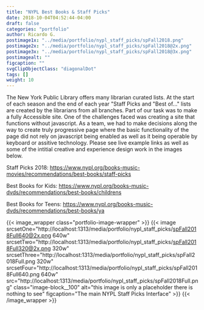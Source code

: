```yaml
---
title: "NYPL Best Books & Staff Picks"
date: 2018-10-04T04:52:44-04:00
draft: false
categories: "portfolio"
author: Ricardo G.
postimage1x: "../media/portfolio/nypl_staff_picks/spFall2018.png"
postimage2x: "../media/portfolio/nypl_staff_picks/spFall2018@2x.png"
postimage3x: "../media/portfolio/nypl_staff_picks/spFall2018@3x.png"
postimagealt: ""
figcaption: ""
svgClipObjectClass: "diagonalDot"
tags: []
weight: 10
---
```

The New York Public Library offers many librarian curated lists. At the start of each season and the end of each year &quot;Staff Picks and &quot;Best of...&quot; lists are created by the librarians from all branches. Part of our task was to make a fully Accessible site. One of the challenges faced was creating a site that functions without javascript. As a team, we had to make decisions along the way to create truly progressive page where the basic functionality of the page did not rely on javascript being enabled as well as it being operable by keyboard or assitive technology. Please see live example links as well as some of the intitial creative and experience design work in the images below.</p>
<p>Staff Picks 2018: <a href="https://www.nypl.org/books-music-movies/recommendations/best-books/staff-picks" target="_blank">https://www.nypl.org/books-music-movies/recommendations/best-books/staff-picks</a></p>
<p>Best Books for Kids: <a href="https://www.nypl.org/books-music-dvds/recommendations/best-books/childrens" target="_blank">https://www.nypl.org/books-music-dvds/recommendations/best-books/childrens</a></p>
<p>Best Books for Teens: <a href="https://www.nypl.org/books-music-dvds/recommendations/best-books/ya" target="_blank">https://www.nypl.org/books-music-dvds/recommendations/best-books/ya</a></p>

{{< image_wrapper class="portfolio-image-wrapper" >}}
    {{< image srcsetOne="http://localhost:1313/media/portfolio/nypl_staff_picks/spFall2018Full640@2x.png 640w" srcsetTwo="http://localhost:1313/media/portfolio/nypl_staff_picks/spFall2018Full320@2x.png 320w" srcsetThree="http://localhost:1313/media/portfolio/nypl_staff_picks/spFall2018Full.png 320w" srcsetFour="http://localhost:1313/media/portfolio/nypl_staff_picks/spFall2018Full640.png 640w" src="http://localhost:1313/media/portfolio/nypl_staff_picks/spFall2018Full.png" class="image-block__100" alt="this image is only a placeholder there is nothing to see" figcaption="The main NYPL Staff Picks Interface"  >}}
{{< /image_wrapper >}}